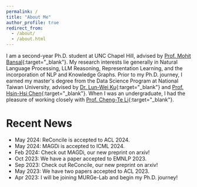 ```yaml
---
permalink: /
title: "About Me"
author_profile: true
redirect_from: 
  - /about/
  - /about.html
---
```


I am a second-year Ph.D. student at UNC Chapel Hill, advised by [Prof. Mohit Bansal](https://www.cs.unc.edu/~mbansal/){:target="\_blank"}. My research interests lie generally in Natural Language Processing, LLM Reasoning, Representation Learning, and the incorporation of NLP and Knowledge Graphs. Prior to my Ph.D. journey, I earned my master's degree from the Data Science Program at National Taiwan University, advised by [Dr. Lun-Wei Ku](https://www.iis.sinica.edu.tw/pages/lwku/index_zh.html){:target="\_blank"} and [Prof. Hsin-Hsi Chen](http://nlg.csie.ntu.edu.tw/advisor.php){:target="\_blank"}. When I was an undergraduate, I had the pleasure of working closely with [Prof. Cheng-Te Li](https://sites.google.com/view/chengteli/){:target="\_blank"}. 

# Recent News
- May 2024: ReConcile is accepted to ACL 2024.
- May 2024: MAGDi is accepted to ICML 2024.
- Feb 2024:	Check out MAGDi, our new preprint on arxiv!
- Oct 2023:	We have a paper accepted to EMNLP 2023.
- Sep 2023: Check out ReConcile, our new preprint on arxiv!
- May 2023:	We have two papers accepted to ACL 2023.
- Apr 2023:	I will be joining MURGe-Lab and begin my Ph.D. journey!
